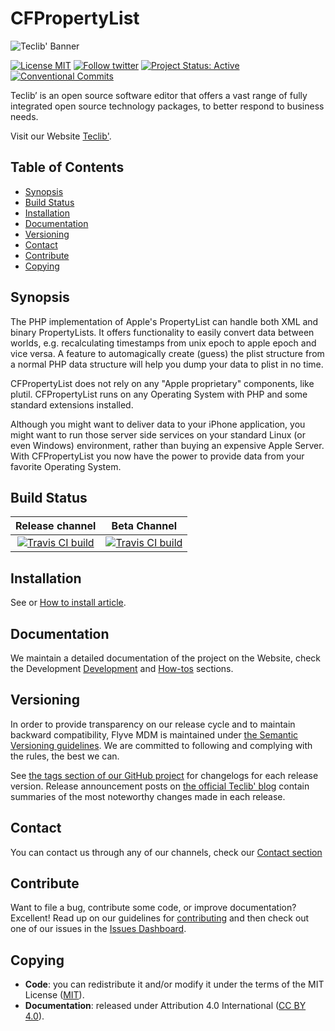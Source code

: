 # CFPropertyList

![Teclib' Banner](https://user-images.githubusercontent.com/29282308/31669540-abed67a8-b355-11e7-98e2-0ad190f37088.png)

[![License MIT](https://img.shields.io/badge/License-MIT-blue.svg)](./LICENSE.md)
[![Follow twitter](https://img.shields.io/badge/Twitter-Teclib%27-940CA5.svg)](https://twitter.com/teclib)
[![Project Status: Active](http://www.repostatus.org/badges/latest/active.svg)](http://www.repostatus.org/#active)
[![Conventional Commits](https://img.shields.io/badge/Conventional%20Commits-1.0.0-yellow.svg)](https://conventionalcommits.org)

Teclib’ is an open source software editor that offers a vast range of fully integrated open source technology packages, to better respond to business needs.

Visit our Website [Teclib'](http://www.teclib-edition.com/en/).

## Table of Contents

* [Synopsis](#synopsis)
* [Build Status](#build-status)
* [Installation](#installation)
* [Documentation](#documentation)
* [Versioning](#versioning)
* [Contact](#contact)
* [Contribute](#contribute)
* [Copying](#copying)

## Synopsis

The PHP implementation of Apple's PropertyList can handle both XML and binary PropertyLists. It offers functionality to easily convert data between worlds, e.g. recalculating timestamps from unix epoch to apple epoch and vice versa. A feature to automagically create (guess) the plist structure from a normal PHP data structure will help you dump your data to plist in no time.

CFPropertyList does not rely on any "Apple proprietary" components, like plutil. CFPropertyList runs on any Operating System with PHP and some standard extensions installed.

Although you might want to deliver data to your iPhone application, you might want to run those server side services on your standard Linux (or even Windows) environment, rather than buying an expensive Apple Server. With CFPropertyList you now have the power to provide data from your favorite Operating System.

## Build Status

|**Release channel**|Beta Channel|
|:---:|:---:|
|[![Travis CI build](https://api.travis-ci.org/TECLIB/CFPropertyList.svg?branch=master)](https://travis-ci.org/TECLIB/CFPropertyList)|[![Travis CI build](https://api.travis-ci.org/TECLIB/CFPropertyList.svg?branch=develop)](https://travis-ci.org/TECLIB/CFPropertyList)|

## Installation

See or [How to install article](https://teclib.github.io/CFPropertyList/howtos/installation).

## Documentation

We maintain a detailed documentation of the project on the Website, check the Development [Development](https://teclib.github.io/CFPropertyList/) and [How-tos](https://teclib.github.io/CFPropertyList/howtos) sections.

## Versioning

In order to provide transparency on our release cycle and to maintain backward compatibility, Flyve MDM is maintained under [the Semantic Versioning guidelines](http://semver.org/). We are committed to following and complying with the rules, the best we can.

See [the tags section of our GitHub project](https://github.com/TECLIB/CFPropertyList/tags) for changelogs for each release version. Release announcement posts on [the official Teclib' blog](http://www.teclib-edition.com/en/communities/blog-posts/) contain summaries of the most noteworthy changes made in each release.

## Contact

You can contact us through any of our channels, check our [Contact section](http://www.teclib-edition.com/en/contact-us/)

## Contribute

Want to file a bug, contribute some code, or improve documentation? Excellent! Read up on our
guidelines for [contributing](./CONTRIBUTING.md) and then check out one of our issues in the [Issues Dashboard](https://github.com/TECLIB/CFPropertyList/issues).

## Copying

* **Code**: you can redistribute it and/or modify
    it under the terms of the MIT License ([MIT](https://opensource.org/licenses/MIT)).
* **Documentation**: released under Attribution 4.0 International ([CC BY 4.0](https://creativecommons.org/licenses/by/4.0/)).
